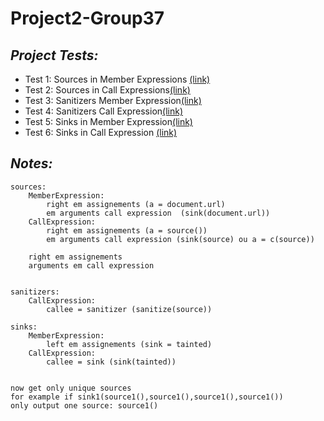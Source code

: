 # Project2-Group37

## _Project Tests:_

- Test 1: Sources in Member Expressions [(link)](test1.json)
- Test 2: Sources in Call Expressions[(link)](test2.json)
- Test 3: Sanitizers Member Expression[(link)](test3.json)
- Test 4: Sanitizers Call Expression[(link)](test4.json)
- Test 5: Sinks in Member Expression[(link)](test5.json)
- Test 6: Sinks in Call Expression [(link)](test6.json)


## _Notes:_

```
sources:
    MemberExpression:
        right em assignements (a = document.url)
        em arguments call expression  (sink(document.url))
    CallExpression:
        right em assignements (a = source())
        em arguments call expression (sink(source) ou a = c(source))

    right em assignements
    arguments em call expression

    
sanitizers:
    CallExpression:
        callee = sanitizer (sanitize(source))

sinks:
    MemberExpression:
        left em assignements (sink = tainted)
    CallExpression:
        callee = sink (sink(tainted))
        

now get only unique sources 
for example if sink1(source1(),source1(),source1(),source1()) 
only output one source: source1()
```